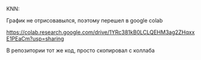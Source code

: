 KNN:

График не отрисовавылся, поэтому перешел в google colab

https://colab.research.google.com/drive/1YRc381kB0LCLQEHM3ag2ZHqxxE1PEaCm?usp=sharing

В репозитории тот же код, просто скопировал с коллаба
